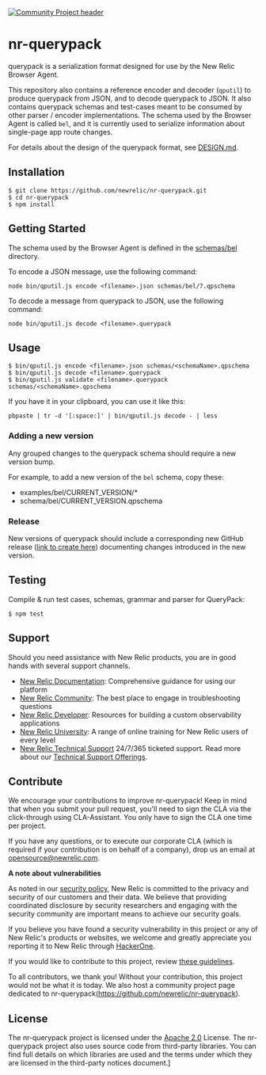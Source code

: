 [![Community Project header](https://github.com/newrelic/opensource-website/raw/master/src/images/categories/Community_Project.png)](https://opensource.newrelic.com/oss-category/#community-project)

# nr-querypack

querypack is a serialization format designed for use by the New Relic Browser Agent.

This repository also contains a reference encoder and decoder (`qputil`) to produce querypack from JSON, and to decode querypack to JSON. It also contains querypack schemas and test-cases meant to be consumed by other parser / encoder implementations. The schema used by the Browser Agent is called `bel`, and it is currently used to serialize information about single-page app route changes.

For details about the design of the querypack format, see [DESIGN.md](DESIGN.md).

## Installation

```
$ git clone https://github.com/newrelic/nr-querypack.git
$ cd nr-querypack
$ npm install
```

## Getting Started

The schema used by the Browser Agent is defined in the [schemas/bel](schemas/bel) directory.

To encode a JSON message, use the following command:

```
node bin/qputil.js encode <filename>.json schemas/bel/7.qpschema
```

To decode a message from querypack to JSON, use the following command:

```
node bin/qputil.js decode <filename>.querypack
```

## Usage

```
$ bin/qputil.js encode <filename>.json schemas/<schemaName>.qpschema
$ bin/qputil.js decode <filename>.querypack
$ bin/qputil.js validate <filename>.querypack schemas/<schemaName>.qpschema
```

If you have it in your clipboard, you can use it like this:

```
pbpaste | tr -d '[:space:]' | bin/qputil.js decode - | less
```

### Adding a new version

Any grouped changes to the querypack schema should require a new version bump.

For example, to add a new version of the `bel` schema, copy these:

* examples/bel/CURRENT_VERSION/*
* schema/bel/CURRENT_VERSION.qpschema

### Release

New versions of querypack should include a corresponding new GitHub release ([link to create here](https://github.com/newrelic/nr-querypack/releases/new)) documenting changes introduced in the new version.

## Testing

Compile & run test cases, schemas, grammar and parser for QueryPack:

```
$ npm test
```

## Support

Should you need assistance with New Relic products, you are in good hands with several support channels.

* [New Relic Documentation](https://docs.newrelic.com/docs/browser/browser-monitoring/getting-started/introduction-browser-monitoring/): Comprehensive guidance for using our platform
* [New Relic Community](https://discuss.newrelic.com/tag/browser/): The best place to engage in troubleshooting questions
* [New Relic Developer](https://developer.newrelic.com/): Resources for building a custom observability applications
* [New Relic University](https://learn.newrelic.com/): A range of online training for New Relic users of every level
* [New Relic Technical Support](https://support.newrelic.com/) 24/7/365 ticketed support. Read more about our [Technical Support Offerings](https://docs.newrelic.com/docs/licenses/license-information/general-usage-licenses/support-plan).

## Contribute

We encourage your contributions to improve nr-querypack! Keep in mind that when you submit your pull request, you'll need to sign the CLA via the click-through using CLA-Assistant. You only have to sign the CLA one time per project.

If you have any questions, or to execute our corporate CLA (which is required if your contribution is on behalf of a company), drop us an email at opensource@newrelic.com.

**A note about vulnerabilities**

As noted in our [security policy](../../security/policy), New Relic is committed to the privacy and security of our customers and their data. We believe that providing coordinated disclosure by security researchers and engaging with the security community are important means to achieve our security goals.

If you believe you have found a security vulnerability in this project or any of New Relic's products or websites, we welcome and greatly appreciate you reporting it to New Relic through [HackerOne](https://hackerone.com/newrelic).

If you would like to contribute to this project, review [these guidelines](./CONTRIBUTING.md).

To all contributors, we thank you!  Without your contribution, this project would not be what it is today.  We also host a community project page dedicated to nr-querypack(https://github.com/newrelic/nr-querypack).

## License
The nr-querypack project is licensed under the [Apache 2.0](http://apache.org/licenses/LICENSE-2.0.txt) License.
The nr-querypack project also uses source code from third-party libraries. You can find full details on which libraries are used and the terms under which they are licensed in the third-party notices document.]


